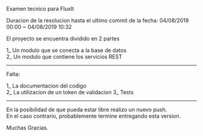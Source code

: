  Examen tecnico para FluxIt
 
 Duracion de la resolucion hasta el ultimo commit de la fecha:
 04/08/2019 00:00 ~ 04/08/2019 10:32
 
 El proyecto se encuentra dividido en 2 partes
 
 1_ Un modulo que se conecta a la base de datos <br>
 2_ Un modulo que contiene los servicios REST
 
 -------------------------------------------------
 
 Falta:
 
 1_ La documentacion del codigo <br>
 2_ La utilizacion de un token de validacion
 3_ Tests
 
 -------------------------------------------------
 
 En la posibilidad de que pueda estar libre realizo un nuevo push. <br>
 En el caso contrario, probablemente termine entregando esta version.
 
 Muchas Gracias.
